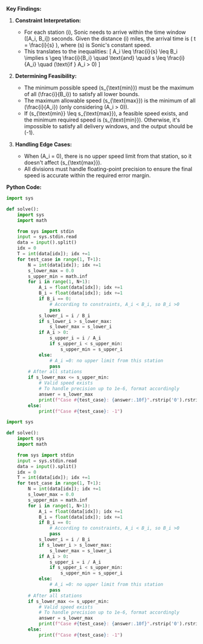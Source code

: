 **Key Findings:**

1. **Constraint Interpretation:**
   - For each station \(i\), Sonic needs to arrive within the time window \([A_i, B_i]\) seconds. Given the distance \(i\) miles, the arrival time is \( t = \frac{i}{s} \), where \(s\) is Sonic's constant speed.
   - This translates to the inequalities:
     \[
     A_i \leq \frac{i}{s} \leq B_i \implies s \geq \frac{i}{B_i} \quad \text{and} \quad s \leq \frac{i}{A_i} \quad (\text{if } A_i > 0)
     \]
   
2. **Determining Feasibility:**
   - The minimum possible speed \(s_{\text{min}}\) must be the maximum of all \(\frac{i}{B_i}\) to satisfy all lower bounds.
   - The maximum allowable speed \(s_{\text{max}}\) is the minimum of all \(\frac{i}{A_i}\) (only considering \(A_i > 0\)).
   - If \(s_{\text{min}} \leq s_{\text{max}}\), a feasible speed exists, and the minimum required speed is \(s_{\text{min}}\). Otherwise, it's impossible to satisfy all delivery windows, and the output should be \(-1\).

3. **Handling Edge Cases:**
   - When \(A_i = 0\), there is no upper speed limit from that station, so it doesn't affect \(s_{\text{max}}\).
   - All divisions must handle floating-point precision to ensure the final speed is accurate within the required error margin.

**Python Code:**

```python
import sys

def solve():
    import sys
    import math

    from sys import stdin
    input = sys.stdin.read
    data = input().split()
    idx = 0
    T = int(data[idx]); idx +=1
    for test_case in range(1, T+1):
        N = int(data[idx]); idx +=1
        s_lower_max = 0.0
        s_upper_min = math.inf
        for i in range(1, N+1):
            A_i = float(data[idx]); idx +=1
            B_i = float(data[idx]); idx +=1
            if B_i == 0:
                # According to constraints, A_i < B_i, so B_i >0
                pass
            s_lower_i = i / B_i
            if s_lower_i > s_lower_max:
                s_lower_max = s_lower_i
            if A_i > 0:
                s_upper_i = i / A_i
                if s_upper_i < s_upper_min:
                    s_upper_min = s_upper_i
            else:
                # A_i =0: no upper limit from this station
                pass
        # After all stations
        if s_lower_max <= s_upper_min:
            # Valid speed exists
            # To handle precision up to 1e-6, format accordingly
            answer = s_lower_max
            print(f"Case #{test_case}: {answer:.10f}".rstrip('0').rstrip('.'))
        else:
            print(f"Case #{test_case}: -1")
```

```python
import sys

def solve():
    import sys
    import math

    from sys import stdin
    input = sys.stdin.read
    data = input().split()
    idx = 0
    T = int(data[idx]); idx +=1
    for test_case in range(1, T+1):
        N = int(data[idx]); idx +=1
        s_lower_max = 0.0
        s_upper_min = math.inf
        for i in range(1, N+1):
            A_i = float(data[idx]); idx +=1
            B_i = float(data[idx]); idx +=1
            if B_i == 0:
                # According to constraints, A_i < B_i, so B_i >0
                pass
            s_lower_i = i / B_i
            if s_lower_i > s_lower_max:
                s_lower_max = s_lower_i
            if A_i > 0:
                s_upper_i = i / A_i
                if s_upper_i < s_upper_min:
                    s_upper_min = s_upper_i
            else:
                # A_i =0: no upper limit from this station
                pass
        # After all stations
        if s_lower_max <= s_upper_min:
            # Valid speed exists
            # To handle precision up to 1e-6, format accordingly
            answer = s_lower_max
            print(f"Case #{test_case}: {answer:.10f}".rstrip('0').rstrip('.'))
        else:
            print(f"Case #{test_case}: -1")
```